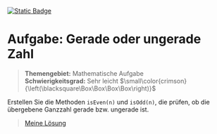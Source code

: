 [![Static Badge](https://img.shields.io/badge/-English_version-forestgreen)](https://github.com/ShantGananian/JavaProgrammierung/blob/master/sehr%20leicht/Mathematische%20Aufgaben/GeradeOderUngeradeZahl/README.md)

# Aufgabe: Gerade oder ungerade Zahl
> **Themengebiet:** Mathematische Aufgabe  
> **Schwierigkeitsgrad:** Sehr leicht $\small\color{crimson}{\left(\blacksquare\Box\Box\Box\Box\right)}$

Erstellen Sie die Methoden ```isEven(n)``` und ```isOdd(n)```, die prüfen, ob die übergebene Ganzzahl gerade bzw. ungerade ist.

> [Meine Lösung](https://github.com/ShantGananian/JavaProgrammierung/blob/master/sehr%20leicht/Mathematische%20Aufgaben/GeradeOderUngeradeZahl/src/main/java/GeradeOderUngeradeZahl.java)



